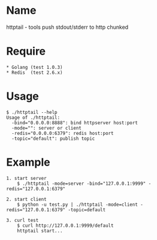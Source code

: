 Name
====

httptail - tools push stdout/stderr to http chunked

Require
====

    * Golang (test 1.0.3)
    * Redis  (test 2.6.x)

Usage
====

    $ ./httptail --help
    Usage of ./httptail:
      -bind="0.0.0.0:8888": bind httpserver host:port
      -mode="": server or client
      -redis="0.0.0.0:6379": redis host:port
      -topic="default": publish topic

Example
====

    1. start server
        $ ./httptail -mode=server -bind="127.0.0.1:9999" -redis="127.0.0.1:6379"

    2. start client
        $ python -u test.py | ./httptail -mode=client -redis="127.0.0.1:6379" -topic=default
        
    3. curl test
        $ curl http://127.0.0.1:9999/default
        httptail start...
